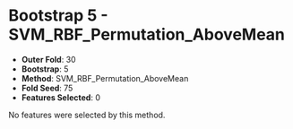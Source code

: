 # Bootstrap 5 - SVM_RBF_Permutation_AboveMean

- **Outer Fold**: 30
- **Bootstrap**: 5
- **Method**: SVM_RBF_Permutation_AboveMean
- **Fold Seed**: 75
- **Features Selected**: 0

No features were selected by this method.
